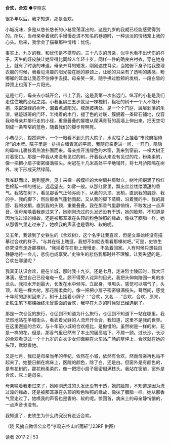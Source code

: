 



**合欢，合欢**
●李晓东

很多年以后，我才知道，那是合欢。

小城况味，多是从悠长悠长的小巷里荡漾出的，这是九岁的我就已经能感受得到的。所以，当母亲牵着我的手慢慢走进不知名的巷道时，一种淡淡的情绪笼上我的心头。后来，我学会了描摹那种情绪：忧伤。

事实上，九岁的我，和忧伤是不搭界的。三十八岁的母亲，似乎也看不出忧伤的样子。天生的好皮肤让她显得比同龄人年轻十岁，同样一件的确良白衬衣，穿在她身上，就有了时装的味道。母亲齐耳的短发，刚刚遮住耳朵，当她俯下身子给我整理衣服的时候，我看见清晨的阳光投在她的脖颈上，让她的耳朵有了透明的质感，粉嘟嘟的耳垂让我忍不住伸手去摸。母亲笑一笑，随手拂过脸颊的发梢，一段白皙的脖颈上也落下一片阳光。

这是七月，母亲去小城开会，带上了我，这是我第一次出远门。纵深的小巷是我们走往住地的必经之路。小巷里隔三五步就见一棵槐树，粗壮的树干一个人不能环抱，浓密深绿的树叶，漏着点点阳光。槐荫披拂处，是一个个门庭，层层剥落的朱漆，锈迹斑斑的门环，半掩着的木门，褪了色的对联，簇拥着一条碎石铺地，仅容我和母亲并排行走的小径，重重叠叠的屋檐从爬满青苔的高墙上伸出来，把天空切割成一条窄窄的蓝色，随着我们的脚步晃啊晃。

小巷尽头，豁然洞开，一个一眼看不到头的大院子，水泥柱子上挂着“市政府招待所”的木牌。院子里是一排排白墙青瓦的平房，我随母亲走进一间，一开门，隐隐的霉味儿裹挟着热浪扑面而来。母亲推开浅绿色的木窗，我来到窗前，一棵大树正对着窗口。那是一种我从来没有见过的树，开着我从来没有见过的花，粉柔柔的，像一把把小扇子密密缀满枝头。树冠在十几米高处平平地铺开，将七月骄阳隔在树外，树下形成天然绿荫。

我雀跃而出，跑到屋后，见十来棵一般模样的大树肩并肩默立，树叶间缀满了粉红色棉絮一样的绒花，远远望去，如雾一般。从那红雾里，飘出丝丝缕缕清甜的香气。我站在树下，看见那香气正倾泻而下，从我的头顶、发梢，直到我的肩膀、我的手、我的脚下，然后那香气蓬勃而起，又从我的脚下蒸腾，沿着我的手、我的肩膀、我的发梢，直到我的头顶，重重叠叠。我在那香气里静悄悄，不敢发出一点声音。但母亲唤着我走过来了，她刚刚洗过的头发还没有干透，她的脸颊，不知道是因为洗过澡的缘故，还是被那笼罩在头顶的粉色映照的缘故，像抹了胭脂一样。她从那香气里走过来了，她唤我的声音也是香的、软的呢。

又五年，我读到了史铁生的《合欢树》，这个名字让我喜欢，但是文章始终没有描摹过合欢的样子。“与其在街上瞎逛，我想不如就去看看那棵树吧。”可是，史铁生终究没有走近那棵树。“我摇着车在街上慢慢走，不急着回家。人有时候只想独自静静地待一会儿，悲伤也成享受。”史铁生的悲伤我那时并不理解，让我失望的是，合欢在哪里呢？

我真正认识合欢，是在羊城，那时我十九岁。还是七月，走进烈士陵园时，我大汗淋漓，感觉自己已经奄奄一息。顾不得旁人诧异的目光，我把头伸向陵园一角的水龙头。我把水开到最大，长发在水中倾泻。立起身，甩甩头，感觉可以喘气了，头顶，却是一棵大树，那花粉柔柔的，像一把把小扇子密密缀满枝头。蓦然间，感觉十年前的那树回来了。树干上挂着小牌子：“合欢，又名……”合欢，合欢，原来，史铁生笔下那棵始终未曾露面的合欢，我早在九岁的时候就已经遇到了。

那是一次仓促的旅行，仓促到不知道为什么旅行，仓促到不知道下一站在哪里。我茫然地站在羊城街头，看衣着光鲜的人流开开合合，我知道，这里不是我的世界。在这里邂逅的合欢，与十年前小城的合欢相比，是傲慢的。虽然树是一样的树，花是一样的花，但是，那香气里已然有了本土的居高临下、不屑一顾。过长沙，长沙的合欢看见过一个十九岁的白衣少女仰面躺在火车站广场的草坪上，合欢就在她的头顶，默默看她。

又是七月，我已是母亲当年的年纪，依然在小城，依然有合欢，然而母亲再也站不起来了。她整日躺在病床上，医院的颜色，除了白，还是白。但窗外是有颜色的，是有花树的，那花粉柔柔的，像一把把小扇子密密缀满枝头。我站在窗前，窗外是合欢，床上是母亲。

母亲唤着我走过来了，她刚刚洗过的头发还没有干透，她的脸颊，不知道是因为洗过澡的缘故，还是被那笼罩在头顶的粉色映照的缘故，像抹了胭脂一样。她从那香气里走过了，她唤我的声音也是香的、软的呢。惊回首，病床上的母亲静悄悄的，一点声音也没有。

我知道了，史铁生为什么终究没有走近合欢。

（晓 风摘自微信公众号“李晓东空山听雨轩”,123RF 供图）

读者 2017·2 | 53
